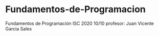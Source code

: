# Fundamentos-de-Programacion
Fundamentos de Programación ISC 2020 
10/10
profesor: Juan Vicente Garcia Sales
